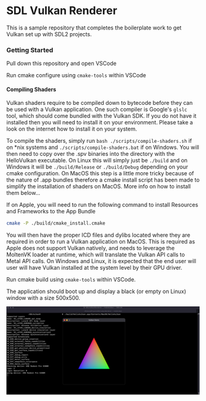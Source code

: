# SDL Vulkan Renderer

This is a sample repository that completes the boilerplate work to get Vulkan set up with SDL2 projects.

### Getting Started

Pull down this repository and open VSCode

Run cmake configure using `cmake-tools` within VSCode

#### Compiling Shaders

Vulkan shaders require to be compiled down to bytecode before they can be used with a Vulkan application.
One such compiler is Google's `glslc` tool, which should come bundled with the Vulkan SDK. If you do not have it installed then you will need to install it on your environment. Please take a look on the internet how to install it
on your system.

To compile the shaders, simply run `bash ./scripts/compile-shaders.sh` if on *nix systems and `./scripts/compile-shaders.bat` if on Windows. You will then need to copy over the .spv binaries into the directory with the HelloVulkan executable. On Linux this will simply just be `./build` and on Windows it will be `./build/Release` or `./build/Debug` depending on your cmake configuration. On MacOS this step is a little more tricky because of the nature of .app bundles therefore a cmake install script has been made to simplify the installation of shaders on MacOS. More info on how to install them below...

If on Apple, you will need to run the following command to install Resources and Frameworks to the App Bundle

```sh
cmake -P ./build/cmake_install.cmake
```

You will then have the proper ICD files and dylibs located where they are required in order to run a Vulkan application on MacOS. This is required as Apple does not support Vulkan natively, and needs to leverage the MoltenVK loader at runtime, which will translate the Vulkan API calls to Metal API calls. On Windows and Linux, it is expected that the end user will user will have Vulkan installed at the system level by their GPU driver.

Run cmake build using `cmake-tools` within VSCode.

The application should boot up and display a black (or empty on Linux) window with a size 500x500.

![Hello Vulkan Triangle](Hello_Vulkan_Triangle.png)
